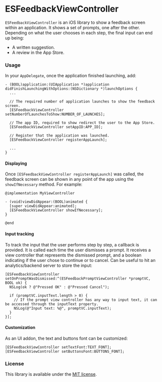 ESFeedbackViewController
========================

`ESFeedbackViewController` is an iOS library to show a feedback screen within an application. It shows a set of prompts, one after the other. Depending on what the user chooses in each step, the final input can end up being:

* A written suggestion.
* A review in the App Store.


### Usage

In your `AppDelegate`, once the application finished launching, add:
```objc
- (BOOL)application:(UIApplication *)application didFinishLaunchingWithOptions:(NSDictionary *)launchOptions {
  ...

  // The required number of application launches to show the feedback screen.
  [ESFeedbackViewController setNumberOfLaunchesToShow:NUMBER_OF_LAUNCHES];
  
  // The app ID, required to show redirect the user to the App Store.
  [ESFeedbackViewController setAppID:APP_ID];
  
  // Register that the application was launched.
  [ESFeedbackViewController registerAppLaunch];

  ...
}
```

#### Displaying

Once `[ESFeedbackViewController registerAppLaunch]` was called, the feedback screen can be shown in any point of the app using the `showIfNecessary` method. For example:
```objc
@implementation MyViewController

- (void)viewDidAppear:(BOOL)animated {
  [super viewDidAppear:animated];
  [ESFeedbackViewController showIfNecessary];
}  

@end
```

#### Input tracking

To track the input that the user performs step by step, a callback is provided. It is called each time the user dismisses a prompt. It receives a view controller that represents the dismissed prompt, and a boolean indicating if the user chose to continue or to cancel. Can be useful to hit an analytics/backend server to store the input:
```objc
[ESFeedbackViewController setOnPromptWasDismissed:^(ESFeedbackPromptViewController *promptVC, BOOL ok) {
  NSLog(ok ? @"Pressed OK" : @"Pressed Cancel");

  if (promptVC.inputText.length > 0) {
    // If the prompt view controller has any way to input text, it can be accessed through the inputText property.
    NSLog(@"Input text: %@", promptVC.inputText);
  }
}];
```

#### Customization

As an UI addon, the text and buttons font can be customized:
```objc
[ESFeedbackViewController setTextFont:TEXT_FONT];
[ESFeedbackViewController setButtonsFont:BUTTONS_FONT];
```


### License

This library is available under the [MIT license](http://www.opensource.org/licenses/mit-license.php).
